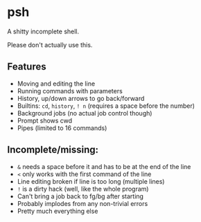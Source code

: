 # psh
A shitty incomplete shell.

Please don't actually use this.

## Features
- Moving and editing the line
- Running commands with parameters
- History, up/down arrows to go back/forward
- Builtins: `cd`, `history`, `! n` (requires a space before the number)
- Background jobs (no actual job control though)
- Prompt shows cwd
- Pipes (limited to 16 commands)

## Incomplete/missing:
- `&` needs a space before it and has to be at the end of the line
- `<` only works with the first command of the line
- Line editing broken if line is too long (multiple lines)
- `!` is a dirty hack (well, like the whole program)
- Can't bring a job back to fg/bg after starting
- Probably implodes from any non-trivial errors
- Pretty much everything else
